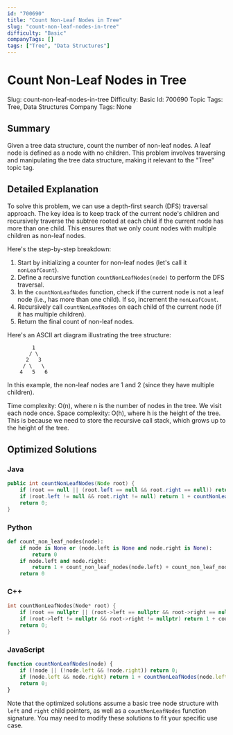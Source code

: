 ```yaml
---
id: "700690"
title: "Count Non-Leaf Nodes in Tree"
slug: "count-non-leaf-nodes-in-tree"
difficulty: "Basic"
companyTags: []
tags: ["Tree", "Data Structures"]
---
```


# Count Non-Leaf Nodes in Tree
Slug: count-non-leaf-nodes-in-tree
Difficulty: Basic
Id: 700690
Topic Tags: Tree, Data Structures
Company Tags: None

## Summary
Given a tree data structure, count the number of non-leaf nodes. A leaf node is defined as a node with no children. This problem involves traversing and manipulating the tree data structure, making it relevant to the "Tree" topic tag.

## Detailed Explanation
To solve this problem, we can use a depth-first search (DFS) traversal approach. The key idea is to keep track of the current node's children and recursively traverse the subtree rooted at each child if the current node has more than one child. This ensures that we only count nodes with multiple children as non-leaf nodes.

Here's the step-by-step breakdown:

1. Start by initializing a counter for non-leaf nodes (let's call it `nonLeafCount`).
2. Define a recursive function `countNonLeafNodes(node)` to perform the DFS traversal.
3. In the `countNonLeafNodes` function, check if the current node is not a leaf node (i.e., has more than one child). If so, increment the `nonLeafCount`.
4. Recursively call `countNonLeafNodes` on each child of the current node (if it has multiple children).
5. Return the final count of non-leaf nodes.

Here's an ASCII art diagram illustrating the tree structure:
```
        1
       / \
      2   3
     / \   \
    4   5   6
```
In this example, the non-leaf nodes are 1 and 2 (since they have multiple children).

Time complexity: O(n), where n is the number of nodes in the tree. We visit each node once.
Space complexity: O(h), where h is the height of the tree. This is because we need to store the recursive call stack, which grows up to the height of the tree.

## Optimized Solutions

### Java
```java
public int countNonLeafNodes(Node root) {
    if (root == null || (root.left == null && root.right == null)) return 0;
    if (root.left != null && root.right != null) return 1 + countNonLeafNodes(root.left) + countNonLeafNodes(root.right);
    return 0;
}
```

### Python
```python
def count_non_leaf_nodes(node):
    if node is None or (node.left is None and node.right is None):
        return 0
    if node.left and node.right:
        return 1 + count_non_leaf_nodes(node.left) + count_non_leaf_nodes(node.right)
    return 0
```

### C++
```cpp
int countNonLeafNodes(Node* root) {
    if (root == nullptr || (root->left == nullptr && root->right == nullptr)) return 0;
    if (root->left != nullptr && root->right != nullptr) return 1 + countNonLeafNodes(root->left) + countNonLeafNodes(root->right);
    return 0;
}
```

### JavaScript
```javascript
function countNonLeafNodes(node) {
    if (!node || (!node.left && !node.right)) return 0;
    if (node.left && node.right) return 1 + countNonLeafNodes(node.left) + countNonLeafNodes(node.right);
    return 0;
}
```

Note that the optimized solutions assume a basic tree node structure with `left` and `right` child pointers, as well as a `countNonLeafNodes` function signature. You may need to modify these solutions to fit your specific use case.